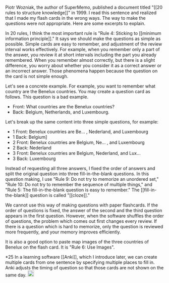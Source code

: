 
Piotr Wozniak, the author of SuperMemo, published a document titled "[[20 rules to structure knowledge]]" in 1999. I read this sentence and realized that I made my flash cards in the wrong ways. The way to make the questions were not appropriate. Here are some excerpts to explain.

In 20 rules, I think the most important rule is "Rule 4: Sticking to [[minimum information principle]]." It says we should make the questions as simple as possible. Simple cards are easy to remember, and adjustment of the review interval works effectively. For example, when you remember only a part of the answer, you review it at short intervals including the part you already remembered. When you remember almost correctly, but there is a slight difference, you worry about whether you consider it as a correct answer or an incorrect answer. Those phenomena happen because the question on the card is not simple enough.

Let's see a concrete example. For example, you want to remember what country are the Benelux countries. You may create a question card as follows. This question is a bad example.

- Front: What countries are the Benelux countries?
- Back: Belgium, Netherlands, and Luxembourg.

Let's break up the same content into three simple questions, for example:

- 1 Front: Benelux countries are Be... , Nederland, and Luxembourg
- 1 Back: Belgium]
- 2 Front: Benelux countries are Belgium, Ne... , and Luxembourg
- 2 Back: Nederland
- 3 Front: Benelux countries are Belgium, Nederland, and Lux...
- 3 Back: Luxembourg

Instead of requesting all three answers, I fixed the order of answers and split the original question into three fill-in-the-blank questions. In this question making, I use "Rule 9: Do not try to memorize an unordered set," "Rule 10: Do not try to remember the sequence of multiple things," and "Rule 5: The fill-in-the-blank question is easy to remember."  The [[fill-in-the-blank]] question is called "[[cloze]]."

We cannot use this way of making questions with paper flashcards. If the order of questions is fixed, the answer of the second and the third question appears in the first question. However, when the software shuffles the order of questions, the problem which comes out first changes every review. If there is a question which is hard to memorize, only the question is reviewed more frequently, and your memory improves efficiently.

It is also a good option to paste map images of the three countries of Benelux on the flash card. It is "Rule 6: Use Images".

*25 In a learning software [[Anki]], which I introduce later, we can create multiple cards from one sentence by specifying multiple places to fill in. Anki adjusts the timing of question so that those cards are not shown on the same day.
<img src='https://scrapbox.io/api/pages/nishio/en/icon' alt='en.icon' height="19.5"/>